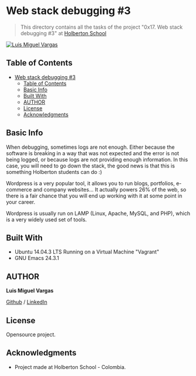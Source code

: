# Web stack debugging #3

> This directory contains all the tasks of the project "0x17. Web stack debugging #3" at [Holberton School](https://www.holbertonschool.com "Holberton School.")

[![Luis Miguel Vargas](https://img.shields.io/twitter/url?style=social&url=https%3A%2F%2Ftwitter.com%2Fluismvargasg1)](https://twitter.com/luismvargasg1)

## Table of Contents

- [Web stack debugging #3](#web-stack-debugging-3)
  - [Table of Contents](#table-of-contents)
  - [Basic Info](#basic-info)
  - [Built With](#built-with)
  - [AUTHOR](#author)
  - [License](#license)
  - [Acknowledgments](#acknowledgments)

## Basic Info

When debugging, sometimes logs are not enough. Either because the software is breaking in a way that was not expected and the error is not being logged, or because logs are not providing enough information. In this case, you will need to go down the stack, the good news is that this is something Holberton students can do :)

Wordpress is a very popular tool, it allows you to run blogs, portfolios, e-commerce and company websites… It actually powers 26% of the web, so there is a fair chance that you will end up working with it at some point in your career.

Wordpress is usually run on LAMP (Linux, Apache, MySQL, and PHP), which is a very widely used set of tools.

## Built With

* Ubuntu 14.04.3 LTS Running on a Virtual Machine "Vagrant"
* GNU Emacs 24.3.1

## AUTHOR

**Luis Miguel Vargas**

[Github](https://github.com/luismvargasg) / [LinkedIn](https://www.linkedin.com/in/luismvargasg/)

## License

Opensource project.

## Acknowledgments

* Project made at Holberton School - Colombia.
